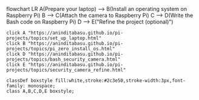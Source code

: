 <div class="mermaid">
flowchart LR
    A(Prepare your laptop) --> B(Install an operating system on Raspberry Pi)
    B --> C(Attach the camera to Raspberry Pi)
	C --> D(Write the Bash code on Raspberry Pi)
    D --> E("Refine the project (optional)")
	
	click A "https://aninditabasu.github.io/pi-projects/topics/set_up_laptop.html"
	click B "https://aninditabasu.github.io/pi-projects/topics/pi_zero_install_os.html"
	click D "https://aninditabasu.github.io/pi-projects/topics/bash_security_camera.html"
	click E "https://aninditabasu.github.io/pi-projects/topics/security_camera_refine.html"
	
	classDef boxstyle fill:white,stroke:#2c3e50,stroke-width:3px,font-family: monospace;
    class A,B,C,D,E boxstyle;
</div>